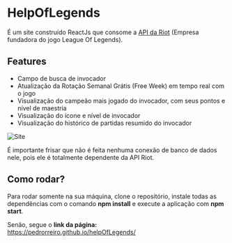 # HelpOfLegends

É um site construído ReactJs que consome a [API da Riot](https://developer.riotgames.com/) (Empresa fundadora do jogo League Of Legends).

## Features

- Campo de busca de invocador
- Atualização da Rotação Semanal Grátis (Free Week) em tempo real com o jogo
- Visualização do campeão mais jogado do invocador, com seus pontos e nível de maestria
- Visualização do ícone e nível de invocador
- Visualização do histórico de partidas resumido do invocador

![Site](https://user-images.githubusercontent.com/48803949/151798721-27d697e7-1be3-4230-9a31-017b5ab8de75.jpeg)

É importante frisar que não é feita nenhuma conexão de banco de dados nele, pois ele é totalmente dependente da API Riot.

## Como rodar?

Para rodar somente na sua máquina, clone o repositório, instale todas as dependências com o comando **npm install** e execute a aplicação com **npm start**.

Senão, segue o **link da página:**  https://pedrorreiro.github.io/helpOfLegends/



